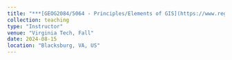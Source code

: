 ```yaml
---
title: "***[GEOG2084/5064 - Principles/Elements of GIS](https://www.registrar.vt.edu/dates-deadlines/academic-calendar.html)***"
collection: teaching
type: "Instructor"
venue: "Virginia Tech, Fall"
date: 2024-08-15
location: "Blacksburg, VA, US"
---
```

